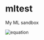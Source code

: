 
# mltest

My ML sandbox

![equation](http://latex.codecogs.com/gif.latex?x=\frac{-b\pm\sqrt{b^2-4ac}}{2a})
